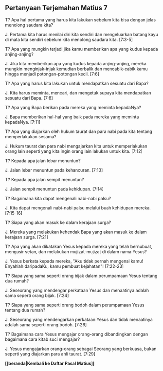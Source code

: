 ## Pertanyaan Terjemahan Matius 7 ##

T? Apa hal pertama yang harus kita lakukan sebelum kita bisa dengan jelas menolong saudara kita?

J. Pertama kita harus menilai diri kita sendiri dan mengeluarkan batang kayu di mata kita sendiri sebelum kita menolong saudara kita. [7:3-5]

T? Apa yang mungkin terjadi jika kamu memberikan apa yang kudus kepada anjing-anjing?

J. Jika kita memberikan apa yang kudus kepada anjing-anjing, mereka mungkin menginjak-injak kemudian berbalik dan mencabik-cabik kamu hingga menjadi potongan-potongan kecil. [7:6]

T? Apa yang harus kita lakukan untuk mendapatkan sesuatu dari Bapa?

J. Kita harus meminta, mencari, dan mengetuk supaya kita mendapatkan sesuatu dari Bapa. [7:8]

T? Apa yang Bapa berikan pada mereka yang meminta kepadaNya?

J. Bapa memberikan hal-hal yang baik pada mereka yang meminta kepadaNya. [7:11]

T? Apa yang diajarkan oleh hukum taurat dan para nabi pada kita tentang memperlakukan sesama?

J. Hukum taurat dan para nabi mengajarkan kita untuk memperlakukan orang lain seperti yang kita ingin orang lain lakukan untuk kita. [7:12]

T? Kepada apa jalan lebar menuntun?

J. Jalan lebar menuntun pada kehancuran. [7:13]

T? Kepada apa jalan sempit menuntun?

J. Jalan sempit menuntun pada kehidupan. [7:14]

T? Bagaimana kita dapat mengenali nabi-nabi palsu?

J. Kita dapat mengenali nabi-nabi palsu melalui buah kehidupan mereka. [7:15-16]

T? Siapa yang akan masuk ke dalam kerajaan surga?

J. Mereka yang melakukan kehendak Bapa yang akan masuk ke dalam kerajaan surga. [7:21]

T? Apa yang akan dikatakan Yesus kepada mereka yang telah bernubuat, mengusir setan, dan melakukan mujizat-mujizat di dalam nama Yesus?

J. Yesus berkata kepada mereka, "Aku tidak pernah mengenal kamu! Enyahlah daripadaKu, kamu pembuat kejahatan"! [7:22-23]

T? Siapa yang sama seperti orang bijak dalam perumpamaan Yesus tentang dua rumah?

J. Seseorang yang mendengar perkataan Yesus dan menaatinya adalah sama seperti orang bijak. [7:24]

T? Siapa yang sama seperti orang bodoh dalam perumpamaan Yesus tentang dua rumah?

J. Seseorang yang mendengarkan perkataan Yesus dan tidak menaatinya adalah sama seperti orang bodoh. [7:26]

T? Bagaimana cara Yesus mengajar orang-orang dibandingkan dengan bagaimana cara kitab suci mengajar?

J. Yesus mengajarkan orang-orang sebagai Seorang yang berkuasa, bukan seperti yang diajarkan para ahli taurat. [7:29]

__[[beranda|Kembali ke Daftar Pasal Matius]]__

